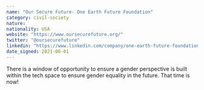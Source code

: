 ```yaml
---
name: "Our Secure Future- One Earth Future Foundation"
category: civil-society
nature:
nationality: USA
website: "https://www.oursecurefuture.org/"
twitter: "@oursecurefuture"
linkedin: "https://www.linkedin.com/company/one-earth-future-foundation/mycompany/"
date_signed: 2021-06-01
---
```

There is a window of opportunity to ensure a gender perspective is built within the tech space to ensure gender equality in the future. That time is now!
